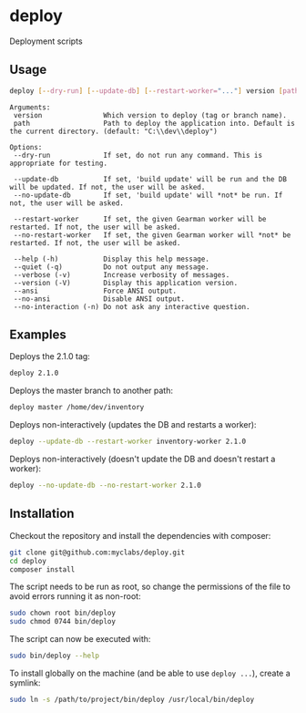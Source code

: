 # deploy

Deployment scripts

## Usage

```bash
deploy [--dry-run] [--update-db] [--restart-worker="..."] version [path]
```

```
Arguments:
 version               Which version to deploy (tag or branch name).
 path                  Path to deploy the application into. Default is the current directory. (default: "C:\\dev\\deploy")

Options:
 --dry-run             If set, do not run any command. This is appropriate for testing.

 --update-db           If set, 'build update' will be run and the DB will be updated. If not, the user will be asked.
 --no-update-db        If set, 'build update' will *not* be run. If not, the user will be asked.

 --restart-worker      If set, the given Gearman worker will be restarted. If not, the user will be asked.
 --no-restart-worker   If set, the given Gearman worker will *not* be restarted. If not, the user will be asked.

 --help (-h)           Display this help message.
 --quiet (-q)          Do not output any message.
 --verbose (-v)        Increase verbosity of messages.
 --version (-V)        Display this application version.
 --ansi                Force ANSI output.
 --no-ansi             Disable ANSI output.
 --no-interaction (-n) Do not ask any interactive question.
```

## Examples

Deploys the 2.1.0 tag:

```bash
deploy 2.1.0
```

Deploys the master branch to another path:

```bash
deploy master /home/dev/inventory
```

Deploys non-interactively (updates the DB and restarts a worker):

```bash
deploy --update-db --restart-worker inventory-worker 2.1.0
```

Deploys non-interactively (doesn't update the DB and doesn't restart a worker):

```bash
deploy --no-update-db --no-restart-worker 2.1.0
```

## Installation

Checkout the repository and install the dependencies with composer:

```bash
git clone git@github.com:myclabs/deploy.git
cd deploy
composer install
```

The script needs to be run as root, so change the permissions of the file to avoid errors running it as non-root:

```bash
sudo chown root bin/deploy
sudo chmod 0744 bin/deploy
```

The script can now be executed with:

```bash
sudo bin/deploy --help
```

To install globally on the machine (and be able to use `deploy ...`), create a symlink:

```bash
sudo ln -s /path/to/project/bin/deploy /usr/local/bin/deploy
```
